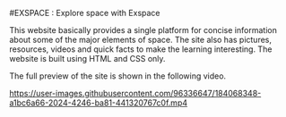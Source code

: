 #EXSPACE : Explore space with Exspace

This website basically provides a single platform for concise information about some of the major elements of space. The site also has pictures, resources, videos and quick facts to make the learning interesting. The website is built using HTML and CSS only.

The full preview of the site is shown in the following video. 


https://user-images.githubusercontent.com/96336647/184068348-a1bc6a66-2024-4246-ba81-441320767c0f.mp4


